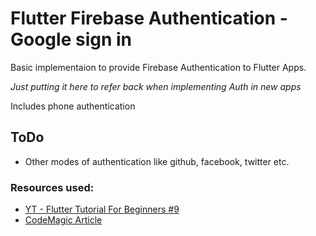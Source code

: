 # Flutter Firebase Authentication - Google sign in

Basic implementaion to provide Firebase Authentication to Flutter Apps.

*Just putting it here to refer back when implementing Auth in new apps*

Includes phone authentication

## ToDo

* Other modes of authentication like github, facebook, twitter etc.

### Resources used:

* [YT - Flutter Tutorial For Beginners #9](https://www.youtube.com/watch?v=a78Qc8rpO7c)
* [CodeMagic Article](https://blog.codemagic.io/firebase-authentication-google-sign-in-using-flutter/)
